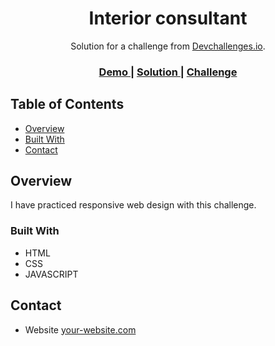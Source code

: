 <h1 align="center">Interior consultant</h1>

<div align="center">
   Solution for a challenge from  <a href="http://devchallenges.io" target="_blank">Devchallenges.io</a>.
</div>

<div align="center">
  <h3>
    <a href="https://mdanieladla.github.io/interior-consultant/">
      Demo
    </a>
    <span> | </span>
    <a href="https://github.com/mdanieladla/interior-consultant">
      Solution
    </a>
    <span> | </span>
    <a href="https://devchallenges.io/challenges/Jymh2b2FyebRTUljkNcb">
      Challenge
    </a>
  </h3>
</div>

## Table of Contents

- [Overview](#overview)
- [Built With](#built-with)
- [Contact](#contact)

## Overview

I have practiced responsive web design with this challenge.

### Built With

- HTML
- CSS
- JAVASCRIPT

## Contact

- Website [your-website.com](https://mdanieladla.github.io/portfolio/)
